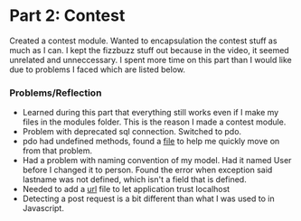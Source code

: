 # Part 2: Contest

Created a contest module.  Wanted to encapsulation the contest stuff as much as I can.  I kept the fizzbuzz stuff out because in the video, it seemed unrelated and unneccessary.  I spent more time on this part than I would like due to problems I faced which are listed below.

### Problems/Reflection

*  Learned during this part that everything still works even if I make my files in the modules folder.  This is the reason I made a contest module.
*  Problem with deprecated sql connection.  Switched to pdo.
*  pdo had undefined methods, found a [file](https://github.com/tailsx/kohanatest/blob/Part2/application/classes/database/pdo.php) to help me quickly move on from that problem.
*  Had a problem with naming convention of my model.  Had it named User before I changed it to person.  Found the error when exception said lastname was not defined, which isn't a field that is defined.
*  Needed to add a [url](https://github.com/tailsx/kohanatest/blob/Part2/application/config/url.php) file to let application trust localhost
*  Detecting a post request is a bit different than what I was used to in Javascript. 